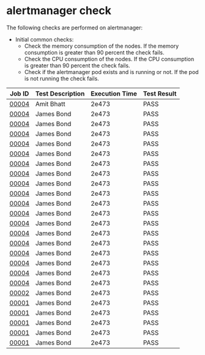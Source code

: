 # alertmanager check
The following checks are performed on alertmanager:
- Initial common checks:
    - Check the memory consumption of the nodes. If the memory consumption is greater than 90 percent the check fails.
    - Check the CPU consumption of the nodes. If the CPU consumption is greater than 90 percent the check fails.
    - Check if the alertmanager pod exists and is running or not. If the pod is not running the check fails.

| Job ID |   Test Description         | Execution Time |Test Result   |
 |---------|---------------------------| --------------|--------|
|     <a href= "https://gitlab.mayadata.io/oep/oep-e2e-gcp/-/jobs/00004">00004</a>           |  Amit Bhatt           | 2e473  | PASS |
|     <a href= "https://gitlab.mayadata.io/oep/oep-e2e-gcp/-/jobs/00004">00004</a>           |  James Bond           | 2e473  | PASS |
|     <a href= "https://gitlab.mayadata.io/oep/oep-e2e-gcp/-/jobs/00004">00004</a>           |  James Bond           | 2e473  | PASS |
|     <a href= "https://gitlab.mayadata.io/oep/oep-e2e-gcp/-/jobs/00004">00004</a>           |  James Bond           | 2e473  | PASS |
|     <a href= "https://gitlab.mayadata.io/oep/oep-e2e-gcp/-/jobs/00004">00004</a>           |  James Bond           | 2e473  | PASS |
|     <a href= "https://gitlab.mayadata.io/oep/oep-e2e-gcp/-/jobs/00004">00004</a>           |  James Bond           | 2e473  | PASS |
|     <a href= "https://gitlab.mayadata.io/oep/oep-e2e-gcp/-/jobs/00004">00004</a>           |  James Bond           | 2e473  | PASS |
|     <a href= "https://gitlab.mayadata.io/oep/oep-e2e-gcp/-/jobs/00004">00004</a>           |  James Bond           | 2e473  | PASS |
|     <a href= "https://gitlab.mayadata.io/oep/oep-e2e-gcp/-/jobs/00004">00004</a>           |  James Bond           | 2e473  | PASS |
|     <a href= "https://gitlab.mayadata.io/oep/oep-e2e-gcp/-/jobs/00004">00004</a>           |  James Bond           | 2e473  | PASS |
|     <a href= "https://gitlab.mayadata.io/oep/oep-e2e-gcp/-/jobs/00004">00004</a>           |  James Bond           | 2e473  | PASS |
|     <a href= "https://gitlab.mayadata.io/oep/oep-e2e-gcp/-/jobs/00004">00004</a>           |  James Bond           | 2e473  | PASS |
|     <a href= "https://gitlab.mayadata.io/oep/oep-e2e-gcp/-/jobs/00004">00004</a>           |  James Bond           | 2e473  | PASS |
|     <a href= "https://gitlab.mayadata.io/oep/oep-e2e-gcp/-/jobs/00004">00004</a>           |  James Bond           | 2e473  | PASS |
|     <a href= "https://gitlab.mayadata.io/oep/oep-e2e-gcp/-/jobs/00004">00004</a>           |  James Bond           | 2e473  | PASS |
|     <a href= "https://gitlab.mayadata.io/oep/oep-e2e-gcp/-/jobs/00004">00004</a>           |  James Bond           | 2e473  | PASS |
|     <a href= "https://gitlab.mayadata.io/oep/oep-e2e-gcp/-/jobs/00004">00004</a>           |  James Bond           | 2e473  | PASS |
|     <a href= "https://gitlab.mayadata.io/oep/oep-e2e-gcp/-/jobs/00004">00004</a>           |  James Bond           | 2e473  | PASS |
|     <a href= "https://gitlab.mayadata.io/oep/oep-e2e-gcp/-/jobs/00004">00004</a>           |  James Bond           | 2e473  | PASS |
|     <a href= "https://gitlab.mayadata.io/oep/oep-e2e-gcp/-/jobs/00002">00002</a>           |  James Bond           | 2e473  | PASS |
|     <a href= "https://gitlab.mayadata.io/oep/oep-e2e-gcp/-/jobs/00001">00001</a>           |  James Bond           | 2e473  | PASS |
|     <a href= "https://gitlab.mayadata.io/oep/oep-e2e-gcp/-/jobs/00001">00001</a>           |  James Bond           | 2e473  | PASS |
|     <a href= "https://gitlab.mayadata.io/oep/oep-e2e-gcp/-/jobs/00001">00001</a>           |  James Bond           | 2e473  | PASS |
|     <a href= "https://gitlab.mayadata.io/oep/oep-e2e-gcp/-/jobs/00001">00001</a>           |  James Bond           | 2e473  | PASS |
 |    <a href= "https://gitlab.mayadata.io/oep/oep-e2e-gcp/-/jobs/00001">00001</a>   |  James Bond           |  2e473     |PASS  |
